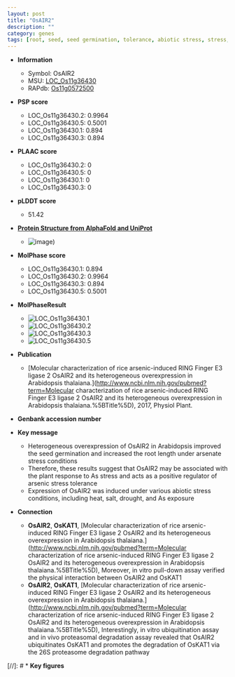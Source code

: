 ```yaml
---
layout: post
title: "OsAIR2"
description: ""
category: genes
tags: [root, seed, seed germination, tolerance, abiotic stress, stress, biotic stress, stress tolerance, root length]
---
```


* **Information**  
    + Symbol: OsAIR2  
    + MSU: [LOC_Os11g36430](http://rice.plantbiology.msu.edu/cgi-bin/ORF_infopage.cgi?orf=LOC_Os11g36430)  
    + RAPdb: [Os11g0572500](http://rapdb.dna.affrc.go.jp/viewer/gbrowse_details/irgsp1?name=Os11g0572500)  

* **PSP score**  
    + LOC_Os11g36430.2: 0.9964 
    + LOC_Os11g36430.5: 0.5001 
    + LOC_Os11g36430.1: 0.894 
    + LOC_Os11g36430.3: 0.894 

* **PLAAC score**  
    + LOC_Os11g36430.2: 0 
    + LOC_Os11g36430.5: 0 
    + LOC_Os11g36430.1: 0 
    + LOC_Os11g36430.3: 0 

* **pLDDT score**
    + 51.42

* **[Protein Structure from AlphaFold and UniProt](https://www.uniprot.org/uniprotkb/Q2R2A8/entry#structure)**
    + ![image](https://ricepsp.github.io/images/Q2/AF-Q2R2A8-F1.png))

* **MolPhase score**
    + LOC_Os11g36430.1: 0.894
    + LOC_Os11g36430.2: 0.9964
    + LOC_Os11g36430.3: 0.894
    + LOC_Os11g36430.5: 0.5001

* **MolPhaseResult**
    + ![LOC_Os11g36430.1](https://ricepsp.github.io/pictures/LOC_Os11g/LOC_Os11g36430.1.png)
    + ![LOC_Os11g36430.2](https://ricepsp.github.io/pictures/LOC_Os11g/LOC_Os11g36430.2.png)
    + ![LOC_Os11g36430.3](https://ricepsp.github.io/pictures/LOC_Os11g/LOC_Os11g36430.3.png)
    + ![LOC_Os11g36430.5](https://ricepsp.github.io/pictures/LOC_Os11g/LOC_Os11g36430.5.png)

* **Publication**  
    + [Molecular characterization of rice arsenic-induced RING Finger E3 ligase 2 OsAIR2 and its heterogeneous overexpression in Arabidopsis thalaiana.](http://www.ncbi.nlm.nih.gov/pubmed?term=Molecular characterization of rice arsenic-induced RING Finger E3 ligase 2 OsAIR2 and its heterogeneous overexpression in Arabidopsis thalaiana.%5BTitle%5D), 2017, Physiol Plant.

* **Genbank accession number**  

* **Key message**  
    + Heterogeneous overexpression of OsAIR2 in Arabidopsis improved the seed germination and increased the root length under arsenate stress conditions
    + Therefore, these results suggest that OsAIR2 may be associated with the plant response to As stress and acts as a positive regulator of arsenic stress tolerance
    + Expression of OsAIR2 was induced under various abiotic stress conditions, including heat, salt, drought, and As exposure

* **Connection**  
    + __OsAIR2__, __OsKAT1__, [Molecular characterization of rice arsenic-induced RING Finger E3 ligase 2 OsAIR2 and its heterogeneous overexpression in Arabidopsis thalaiana.](http://www.ncbi.nlm.nih.gov/pubmed?term=Molecular characterization of rice arsenic-induced RING Finger E3 ligase 2 OsAIR2 and its heterogeneous overexpression in Arabidopsis thalaiana.%5BTitle%5D),  Moreover, in vitro pull-down assay verified the physical interaction between OsAIR2 and OsKAT1
    + __OsAIR2__, __OsKAT1__, [Molecular characterization of rice arsenic-induced RING Finger E3 ligase 2 OsAIR2 and its heterogeneous overexpression in Arabidopsis thalaiana.](http://www.ncbi.nlm.nih.gov/pubmed?term=Molecular characterization of rice arsenic-induced RING Finger E3 ligase 2 OsAIR2 and its heterogeneous overexpression in Arabidopsis thalaiana.%5BTitle%5D),  Interestingly, in vitro ubiquitination assay and in vivo proteasomal degradation assay revealed that OsAIR2 ubiquitinates OsKAT1 and promotes the degradation of OsKAT1 via the 26S proteasome degradation pathway

[//]: # * **Key figures**  


